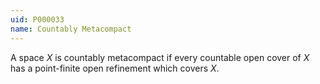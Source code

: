 ```yaml
---
uid: P000033
name: Countably Metacompact
---
```

A space $X$ is countably metacompact if every countable open cover of $X$ has a point-finite open refinement which covers $X$.

